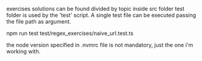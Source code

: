 exercises solutions can be found divided by topic inside src folder
test folder is used by the 'test' script. A single test file can be executed passing the file path as argument.

   npm run test test/regex_exercises/naive_url.test.ts

the node version specified in .nvmrc file is not mandatory, just the one i'm working with.
